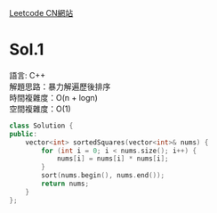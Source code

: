 [Leetcode CN網站](https://leetcode.cn/problems/squares-of-a-sorted-array/description/)

# Sol.1   

語言: C++  
解題思路：暴力解遍歷後排序  
時間複雜度：O(n + logn)    
空間複雜度：O(1)

```cpp
class Solution {
public:
    vector<int> sortedSquares(vector<int>& nums) {
        for (int i = 0; i < nums.size(); i++) {
            nums[i] = nums[i] * nums[i];
        }
        sort(nums.begin(), nums.end());
        return nums;
    }
};
```

